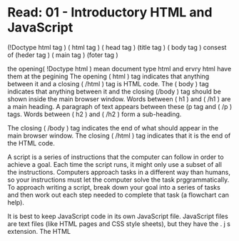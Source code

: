 # Read: 01 - Introductory HTML and JavaScript

(!Doctype html tag ) ( html tag ) ( head tag ) (title tag ) ( body tag ) consest of (heder tag ) ( main tag ) (foter tag )

the opening( !Doctype html ) mean document type html and ervry html have them at the pegining The opening ( html ) tag indicates that anything between it and a closing ( /html ) tag is HTML code. The ( body ) tag indicates that anything between it and the closing (/body ) tag should be shown inside the main browser window. Words between ( h1 ) and ( /h1 ) are a main heading. A paragraph of text appears between these (p tag and ( /p ) tags. Words between ( h2 ) and ( /h2 ) form a sub-heading.

The closing ( /body ) tag indicates the end of what should appear in the main browser window. The closing ( /html ) tag indicates that it is the end of the HTML code.

A script is a series of instructions that the computer can follow in order to achieve a goal. Each time the script runs, it might only use a subset of  all the instructions.  Computers approach tasks in a different way than  humans, so your instructions must let the computer  solve the task prggrammatically.  To approach writing a script, break down your goal into  a series of tasks and then work out each step needed  to complete that task (a flowchart can help).

It is best to keep JavaScript code in its own JavaScript file. JavaScript files are text files (like HTML pages and  CSS style sheets), but they have the . j s extension. 
The HTML <script> element is used in HTML pages  to tell the browser to load the JavaScript file (rather like  the <link> element can be used to load a CSS file).  If you view the source code of the page in the browser,  the JavaScript will not have changed the HTML,  because the script works with the model of the web  page that the browser has created.
